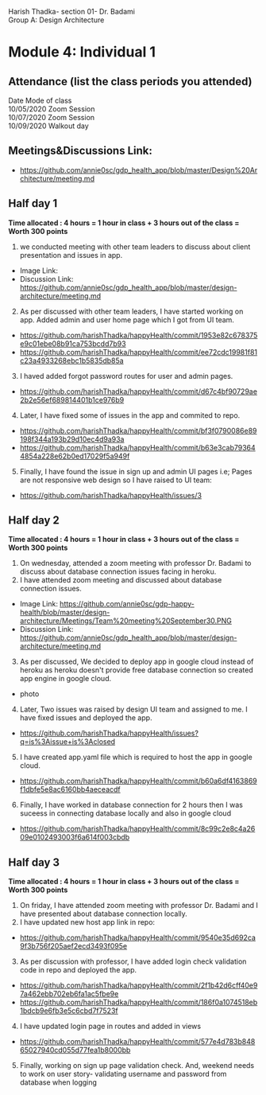 Harish Thadka- section 01- Dr. Badami  
Group A: Design Architecture
# Module 4: Individual 1

## Attendance (list the class periods you attended)

Date    Mode of class  
10/05/2020 Zoom Session    
10/07/2020 Zoom Session  
10/09/2020 Walkout day 

## Meetings&Discussions Link:
- https://github.com/annie0sc/gdp_health_app/blob/master/Design%20Architecture/meeting.md

 ## Half day 1
**Time allocated : 4 hours = 1 hour in class + 3 hours out of the class = Worth 300 points**
1. we conducted meeting with other team leaders to discuss about client presentation and issues in app.
- Image Link:
- Discussion Link:  https://github.com/annie0sc/gdp_health_app/blob/master/design-architecture/meeting.md
2. As per discussed with other team leaders, I have started working on app. Added admin and user home page which I got from UI team.
- https://github.com/harishThadka/happyHealth/commit/1953e82c678375e9c01ebe08b91ca753bcdd7b93
- https://github.com/harishThadka/happyHealth/commit/ee72cdc19981f81c23a4933268ebc1b5835db85a
3. I haved added forgot password routes for user and admin pages.
- https://github.com/harishThadka/happyHealth/commit/d67c4bf90729ae2b2e56ef689814401b1ce976b9
4. Later, I have fixed some of issues in the app and commited to repo.
- https://github.com/harishThadka/happyHealth/commit/bf3f0790086e89198f344a193b29d10ec4d9a93a
- https://github.com/harishThadka/happyHealth/commit/b63e3cab793644854a228e62b0ed17029f5a949f
5. Finally, I have found the issue in sign up and admin UI pages i.e; Pages are not responsive web design so I have raised to UI team:
- https://github.com/harishThadka/happyHealth/issues/3

 ## Half day 2
 **Time allocated : 4 hours = 1 hour in class + 3 hours out of the class = Worth 300 points** 
 1. On wednesday, attended a zoom meeting with professor Dr. Badami to discuss about database connection issues facing in heroku.
 2. I have attended zoom meeting and discussed about database connection issues.
 - Image Link: https://github.com/annie0sc/gdp-happy-health/blob/master/design-architecture/Meetings/Team%20meeting%20September30.PNG
 - Discussion Link:  https://github.com/annie0sc/gdp_health_app/blob/master/design-architecture/meeting.md
 3. As per discussed, We decided to deploy app in google cloud instead of heroku as heroku doesn't provide free database connection so created app engine in google cloud.
 - photo
 4. Later, Two issues was raised by design UI team and assigned to me. I have fixed issues and deployed the app.
 - https://github.com/harishThadka/happyHealth/issues?q=is%3Aissue+is%3Aclosed
 5. I have created app.yaml file which is required to host the app in google cloud.
 - https://github.com/harishThadka/happyHealth/commit/b60a6df4163869f1dbfe5e8ac6160bb4aeceacdf
 6. Finally, I have worked in database connection for 2 hours then I was suceess in connecting database locally and also in google cloud
 - https://github.com/harishThadka/happyHealth/commit/8c99c2e8c4a2609e0102493003f6a614f003cbdb
 
 ## Half day 3
 **Time allocated : 4 hours = 1 hour in class + 3 hours out of the class = Worth 300 points**   
1. On friday, I have attended zoom meeting with professor Dr. Badami and I have presented about database connection locally.
2. I have updated new host app link in repo:
- https://github.com/harishThadka/happyHealth/commit/9540e35d692ca9f3b756f205aef2ecd3493f095e
3. As per discussion with professor, I have added login check validation code in repo and deployed the app.
- https://github.com/harishThadka/happyHealth/commit/2f1b42d6cff40e97a462ebb702eb6fa1ac5fbe9e
- https://github.com/harishThadka/happyHealth/commit/186f0a1074518eb1bdcb9e6fb3e5c6cbd7f7523f
4. I have updated login page in routes and added in views
- https://github.com/harishThadka/happyHealth/commit/577e4d783b84865027940cd055d77fea1b8000bb
5. Finally, working on sign up page validation check. And, weekend needs to work on user story- validating username and password from database when logging

